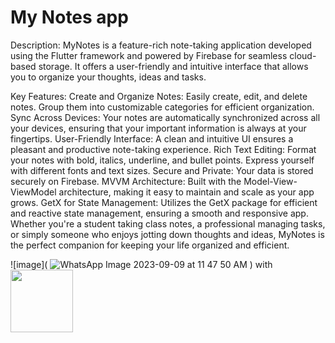 # My Notes app
Description:
MyNotes is a feature-rich note-taking application developed using the Flutter framework and powered by Firebase for seamless cloud-based storage. It offers a user-friendly and intuitive interface that allows you to organize your thoughts, ideas and tasks.

Key Features:
Create and Organize Notes: Easily create, edit, and delete notes. Group them into customizable categories for efficient organization.
Sync Across Devices: Your notes are automatically synchronized across all your devices, ensuring that your important information is always at your fingertips. User-Friendly Interface: A clean and intuitive UI ensures a pleasant and productive note-taking experience.
Rich Text Editing: Format your notes with bold, italics, underline, and bullet points. Express yourself with different fonts and text sizes.
Secure and Private: Your data is stored securely on Firebase.
MVVM Architecture: Built with the Model-View-ViewModel architecture, making it easy to maintain and scale as your app grows.
GetX for State Management: Utilizes the GetX package for efficient and reactive state management, ensuring a smooth and responsive app. Whether you're a student taking class notes, a professional managing tasks, or simply someone who enjoys jotting down thoughts and ideas, MyNotes is the perfect companion for keeping your life organized and efficient.

![image]( ![WhatsApp Image 2023-09-09 at 11 47 50 AM](https://github.com/MuhammadAligithub7/My_Notes/assets/90595554/aa7c2752-56fd-4f53-9620-ff6879d7f971)
) with <img src=" ![WhatsApp Image 2023-09-09 at 11 47 50 AM](https://github.com/MuhammadAligithub7/My_Notes/assets/90595554/aa7c2752-56fd-4f53-9620-ff6879d7f971)" width="100" height="100">
